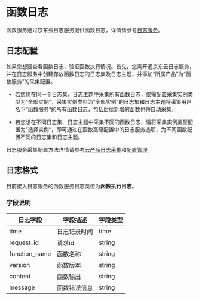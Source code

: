 
# 函数日志

函数服务通过京东云日志服务提供函数日志，详情请参考[日志服务](https://docs.jdcloud.com/cn/logservice/product-overview)。

## 日志配置

如果您想要查看函数日志，验证函数执行情况。首先，您需开通京东云日志服务，并在日志服务中创建存放函数日志的日志集及日志主题，并添加“所属产品”为“函数服务”的采集配置。

* 若您想在同一个日志集、日志主题中采集所有函数日志，仅需配置采集实例类型为“全部实例“，采集实例类型为“全部实例”的日志集和日志主题将采集用户名下“函数服务“的所有函数日志，包括后续新增的函数也将自动采集。

* 若您想在不同日志集、日志主题中采集不同的函数日志，请将采集实例类型配置为“选择实例“，即可通过在函数高级配置中的日志服务选项，为不同函数配置不同的日志集和日志主题。

日志服务采集配置方法详情请参考[云产品日志采集](https://docs.jdcloud.com/cn/logservice/cloudresource)和[配置管理](https://docs.jdcloud.com/cn/logservice/collectionconfigmanagement)。

## 日志格式

目前接入日志服务的函数服务日志类型为**函数执行日志**。

### 字段说明
日志字段 | 字段描述 | 字段类型
-- | -- | --
time | 日志记录时间 | time
request_id | 请求id | string
function_name | 函数名称 | string
version | 函数版本 | string
content | 函数输出 | string
message | 函数错误信息 | string
